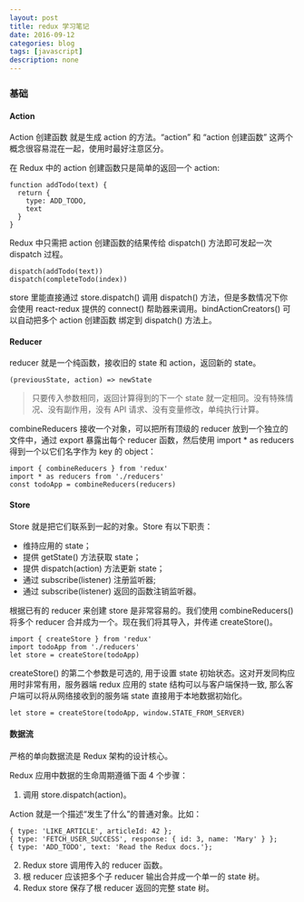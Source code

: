 ```yaml
---
layout: post
title: redux 学习笔记
date: 2016-09-12
categories: blog
tags: [javascript]
description: none
---
```


### 基础

#### Action

Action 创建函数 就是生成 action 的方法。“action” 和 “action 创建函数” 这两个概念很容易混在一起，使用时最好注意区分。

在 Redux 中的 action 创建函数只是简单的返回一个 action:

    function addTodo(text) {
      return {
        type: ADD_TODO,
        text
      }
    }

Redux 中只需把 action 创建函数的结果传给 dispatch() 方法即可发起一次 dispatch 过程。

    dispatch(addTodo(text))
    dispatch(completeTodo(index))

store 里能直接通过 store.dispatch() 调用 dispatch() 方法，但是多数情况下你会使用 react-redux 提供的 connect() 帮助器来调用。bindActionCreators() 可以自动把多个 action 创建函数 绑定到 dispatch() 方法上。

#### Reducer

reducer 就是一个纯函数，接收旧的 state 和 action，返回新的 state。

    (previousState, action) => newState

>只要传入参数相同，返回计算得到的下一个 state 就一定相同。没有特殊情况、没有副作用，没有 API 请求、没有变量修改，单纯执行计算。

combineReducers 接收一个对象，可以把所有顶级的 reducer 放到一个独立的文件中，通过 export 暴露出每个 reducer 函数，然后使用 import * as reducers 得到一个以它们名字作为 key 的 object：

    import { combineReducers } from 'redux'
    import * as reducers from './reducers'
    const todoApp = combineReducers(reducers)

#### Store

Store 就是把它们联系到一起的对象。Store 有以下职责：

* 维持应用的 state；
* 提供 getState() 方法获取 state；
* 提供 dispatch(action) 方法更新 state；
* 通过 subscribe(listener) 注册监听器;
* 通过 subscribe(listener) 返回的函数注销监听器。

根据已有的 reducer 来创建 store 是非常容易的。我们使用 combineReducers() 将多个 reducer 合并成为一个。现在我们将其导入，并传递 createStore()。

    import { createStore } from 'redux'
    import todoApp from './reducers'
    let store = createStore(todoApp)

createStore() 的第二个参数是可选的, 用于设置 state 初始状态。这对开发同构应用时非常有用，服务器端 redux 应用的 state 结构可以与客户端保持一致, 那么客户端可以将从网络接收到的服务端 state 直接用于本地数据初始化。

    let store = createStore(todoApp, window.STATE_FROM_SERVER)

#### 数据流

严格的单向数据流是 Redux 架构的设计核心。

Redux 应用中数据的生命周期遵循下面 4 个步骤：

1. 调用 store.dispatch(action)。

Action 就是一个描述“发生了什么”的普通对象。比如：

    { type: 'LIKE_ARTICLE', articleId: 42 };
    { type: 'FETCH_USER_SUCCESS', response: { id: 3, name: 'Mary' } };
    { type: 'ADD_TODO', text: 'Read the Redux docs.'};

2. Redux store 调用传入的 reducer 函数。
3. 根 reducer 应该把多个子 reducer 输出合并成一个单一的 state 树。
4. Redux store 保存了根 reducer 返回的完整 state 树。